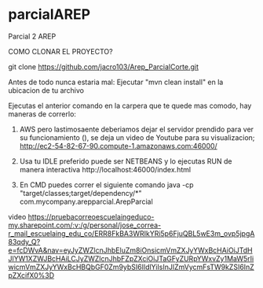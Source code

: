# parcialAREP
Parcial 2 AREP

COMO CLONAR EL PROYECTO?

 git clone https://github.com/jacro103/Arep_ParcialCorte.git

Antes de todo nunca estaria mal: Ejecutar "mvn clean install" en la ubicacion de tu archivo 

Ejecutas el anterior comando en la carpera que te quede mas comodo, hay maneras de correrlo:

1. AWS pero lastimosaente deberiamos dejar el servidor prendido para ver su funcionamiento (), se  deja un video de Youtube para su visualizacion;   http://ec2-54-82-67-90.compute-1.amazonaws.com:46000/

2. Usa tu IDLE preferido puede ser NETBEANS y lo ejecutas RUN de manera interactiva http://localhost:46000/index.html

3. En CMD puedes correr el siguiente comando java -cp "target/classes;target/dependency/*" com.mycompany.arepparcial.ArepParcial

video https://pruebacorreoescuelaingeduco-my.sharepoint.com/:v:/g/personal/jose_correa-r_mail_escuelaing_edu_co/ERR8FkBA3WRIkYRi5p6FjuQBL5wE3m_ovp5jpgA83qdy_Q?e=fcDWvA&nav=eyJyZWZlcnJhbEluZm8iOnsicmVmZXJyYWxBcHAiOiJTdHJlYW1XZWJBcHAiLCJyZWZlcnJhbFZpZXciOiJTaGFyZURpYWxvZy1MaW5rIiwicmVmZXJyYWxBcHBQbGF0Zm9ybSI6IldlYiIsInJlZmVycmFsTW9kZSI6InZpZXcifX0%3D



   

